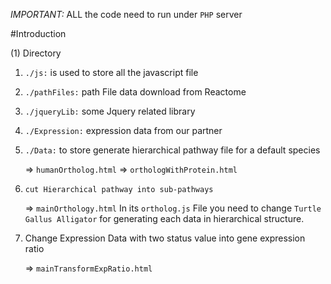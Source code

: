 
*IMPORTANT:* ALL the code need to run under `PHP` server

#Introduction

(1) Directory

 1) `./js:` is used to store all the javascript file

 2) `./pathFiles:` path File data download from Reactome

 3) `./jqueryLib:` some Jquery related library

 4) `./Expression:` expression data from our partner

 5)  `./Data:` to store generate hierarchical pathway file for a default species

     => `humanOrtholog.html`
     => `orthologWithProtein.html`
 6) `cut Hierarchical pathway into sub-pathways`

     => `mainOrthology.html`
         In its `ortholog.js` File you need to change `Turtle Gallus Alligator` for generating each data in hierarchical structure.

 7) Change Expression Data with two status value into gene expression ratio

    => `mainTransformExpRatio.html`

